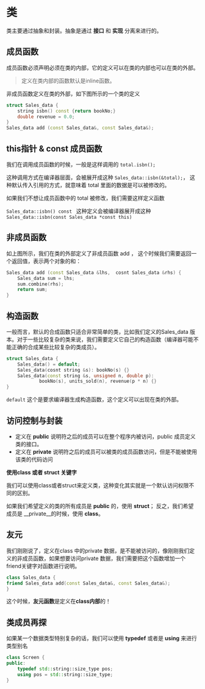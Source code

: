 # 类

类主要通过抽象和封装。抽象是通过 __接口__ 和 __实现__ 分离来进行的。



## 成员函数

成员函数必须声明必须在类的内部，它的定义可以在类的内部也可以在类的外部。

>定义在类内部的函数默认是inline函数。

非成员函数定义在类的外部，如下图所示的一个类的定义

```c++
struct Sales_data {
	string isbn() const {return bookNo;}
	double revenue = 0.0;
}
Sales_data add (const Sales_data&, const Sales_data&);
```



## this指针 & const 成员函数

我们在调用成员函数的时候，一般是这样调用的 `total.isbn();`

这种调用方式在编译器层面，会被展开成这种  `Sales_data::isbn(&total);`， 这种默认传入引用的方式，就意味着 total 里面的数据是可以被修改的。

如果我们不想让成员函数中的 total 被修改，我们需要这样定义函数

`Sales_data::isbn() const ` 这种定义会被编译器展开成这种 `Sales_data::isbn(const Sales_data *const this) `



## 非成员函数

如上图所示，我们在类的外部定义了非成员函数 add ， 这个时候我们需要返回一个返回值，表示两个对象的和：

``` c++
Sales_data add (const Sales_data &lhs,  cosnt Sales_data &rhs) {
    Sales_data sum = lhs;
    sum.combine(rhs);
    return sum;
}
```



## 构造函数

一般而言，默认的合成函数只适合非常简单的类，比如我们定义的Sales_data 版本。对于一些比较复杂的类来说，我们需要定义它自己的构造函数（编译器可能不能正确的合成某些比较复杂的类成员）。

```c++
struct Sales_data {
	Sales_data() = default;
	Sales_data(cosnt string &s): bookNo(s) {}
	Sales_data(const string &s, unsigned n, double p): 
    		bookNo(s), units_sold(n), revenue(p * n) {}
}
```

`default` 这个是要求编译器生成构造函数，这个定义可以出现在类的外部。



## 访问控制与封装

- 定义在 __public__ 说明符之后的成员可以在整个程序内被访问，public 成员定义类的接口。
- 定义在 __private__ 说明符之后的成员可以被类的成员函数访问，但是不能被使用该类的代码访问

__使用class 或者 struct 关键字__

我们可以使用class或者struct来定义类，这种变化其实就是一个默认访问权限不同的区别。

如果我们希望定义的类的所有成员是 __public__ 的，使用 __struct__； 反之，我们希望成员是 __private__的时候，使用 __class__。



## 友元

我们刚刚说了，定义在class 中的private 数据，是不能被访问的，像刚刚我们定义的非成员函数，如果想要访问private 数据，我们需要把这个函数增加一个friend关键字对函数进行说明。

```c++
class Sales_data {
friend Sales_data add(const Sales_data&, const Sales_data&);
}
```

这个时候，**友元函数**是定义在**class内部**的！



## 类成员再探

如果某一个数据类型特别复杂的话，我们可以使用 **typedef** 或者是 **using** 来进行类型别名

```c++
class Screen {
public:
	typedef std::string::size_type pos;
	using pos = std::string::size_type;
}
```

